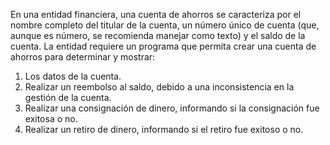 En una entidad financiera, una cuenta de ahorros se caracteriza por el nombre completo del titular de la cuenta, un número único de cuenta (que, aunque es número, se recomienda manejar como texto) y el saldo de la cuenta. La entidad requiere un programa que permita crear una cuenta de ahorros para determinar y mostrar:
1. Los datos de la cuenta.
2. Realizar un reembolso al saldo, debido a una inconsistencia en la gestión de la cuenta. 
3. Realizar una consignación de dinero, informando si la consignación fue exitosa o no.
4. Realizar un retiro de dinero, informando si el retiro fue exitoso o no.

